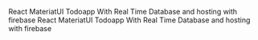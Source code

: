 React MateriatUI Todoapp With Real Time  Database and  hosting with firebase
React MateriatUI Todoapp With Real Time  Database and  hosting with firebase
